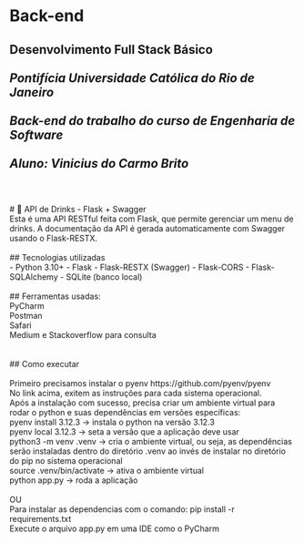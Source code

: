 # Back-end

**Desenvolvimento Full Stack Básico**<br />
<br />
*Pontifícia Universidade Católica do Rio de Janeiro*<br />
<br />
*Back-end do trabalho do curso de Engenharia de Software*<br />
<br />
*Aluno: Vinicius do Carmo Brito*<br />
<br />
---

<br />
# 🥂 API de Drinks - Flask + Swagger
<br />
Esta é uma API RESTful feita com Flask, que permite gerenciar um menu de drinks. A documentação da API é gerada automaticamente com Swagger usando o Flask-RESTX.
<br />

<br />
## Tecnologias utilizadas
<br />
- Python 3.10+
- Flask
- Flask-RESTX (Swagger)
- Flask-CORS
- Flask-SQLAlchemy
- SQLite (banco local)
<br />

<br />
## Ferramentas usadas:<br />
PyCharm<br />
Postman<br />
Safari<br />
Medium e Stackoverflow para consulta<br />
<br />

<br />
## Como executar<br />
<br />
Primeiro precisamos instalar o pyenv
https://github.com/pyenv/pyenv
<br />
No link acima, exitem as instruções para cada sistema operacional.
<br />
Após a instalação com sucesso, precisa criar um ambiente virtual para rodar o python e suas dependências em versões específicas:
<br />
pyenv install 3.12.3 -> instala o python na versão 3.12.3
<br />
pyenv local 3.12.3   -> seta a versão que a aplicação deve usar
<br />
python3 -m venv .venv -> cria o ambiente virtual, ou seja, as dependências serão instaladas dentro do diretório .venv ao invés de instalar no diretório do pip no sistema operacional
<br />
source .venv/bin/activate -> ativa o ambiente virtual
<br />
python app.py -> roda a aplicação<br />
<br />
OU 
<br />
Para instalar as dependencias com o comando: pip install -r requirements.txt <br />
Execute o arquivo app.py em uma IDE como o PyCharm <br />

